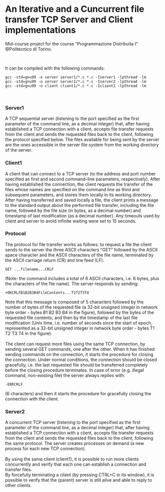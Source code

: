 # An Iterative and a Cuncurrent file transfer TCP Server and Client implementations

Mid-course project for the course "Programmazione Distribuita I" @Politecnico di Torino. 

<br>

It can be compiled with the following commands:
```
gcc -std=gnu99 -o server server1/*.c *.c -Iserver1 -lpthread -lm
gcc -std=gnu99 -o server server2/*.c *.c -Iserver2 -lpthread -lm
gcc -std=gnu99 -o client client1/*.c *.c -Iclient1 -lpthread -lm
```

<br>

### Server1
A TCP sequential server (listening to the port specified as the first parameter of the command line, as a decimal integer) that, after having established a TCP connection with a client, accepts file transfer requests from the client and sends the requested files back to the client, following the protocol specified below. The files available for being sent by the server are the ones accessible in the server file system from the working directory of the server.

### Client1
A client that can connect to a TCP server (to the address and port number specified as first and second command-line parameters, respectively). After having established the connection, the client requests the transfer of the files whose names are specified on the command line as third and subsequent parameters, and stores them locally in its working directory. After having transferred and saved locally a file, the client prints a message to the standard output about the performed file transfer, including the file name, followed by the file size (in bytes, as a decimal number) and timestamp of last modification (as a decimal number).
Any timeouts used by client and server to avoid infinite waiting were set to 15 seconds.

### Protocol
The protocol for file transfer works as follows: to request a file the client sends to the server the three ASCII characters “GET” followed by the ASCII space character and the ASCII characters of the file name, terminated by the ASCII carriage return (CR) and line feed (LF).
```
GET ...filename...CRLF
```
(Note: the command includes a total of 6 ASCII characters, i.e. 6 bytes, plus the characters of the file name). The server responds by sending:
```
+OKCRLFB1B2B3B4FileContents...T1T2T3T4
```
Note that this message is composed of 5 characters followed by the number of bytes of the requested file (a 32-bit unsigned integer in network byte order - bytes B1 B2 B3 B4 in the figure), followed by the bytes of the requested file contents, and then by the timestamp of the last file modification (Unix time, i.e. number of seconds since the start of epoch, represented as a 32-bit unsigned integer in network byte order - bytes T1 T2 T3 T4 in the figure).
<br><br>
The client can request more files using the same TCP connection, by sending several GET commands, one after the other. When it has finished sending commands on the connection, it starts the procedure for closing the connection. Under normal conditions, the connection should be closed gracefully, i.e. the last requested file should be transferred completely before the closing procedure terminates.
In case of error (e.g. illegal command, non-existing file) the server always replies with:
```
-ERRCRLF
```
(6 characters) and then it starts the procedure for gracefully closing the connection with the client.

### Server2
A concurrent TCP server (listening to the port specified as the first parameter of the command line, as a decimal integer) that, after having established a TCP connection with a client, accepts file transfer requests from the client and sends the requested files back to the client, following the same protocol. The server creates processes on demand (a new process for each new TCP connection).
<br><br>
By using the same client (client1), it is possible to run more clients concurrently and verify that each one can establish a connection and transfer files. 
<br>
By forcefully terminating a client (by pressing CTRL+C in its window), it is possible to verify that the (parent) server is still alive and able to reply to other clients.
<br>
